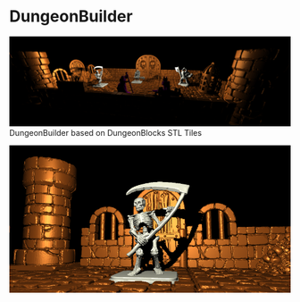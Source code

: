 # DungeonBuilder
![Screenshot.png](./Screenshots/Capture%20d%E2%80%99%C3%A9cran%20du%202024-06-16%2022-58-21.png?raw=true "screenshot.png")
DungeonBuilder based on DungeonBlocks STL Tiles

![Screenshot.png](./Screenshots/Capture%20d%E2%80%99%C3%A9cran%20du%202024-06-16%2021-56-34.png?raw=true "screenshot.png")

